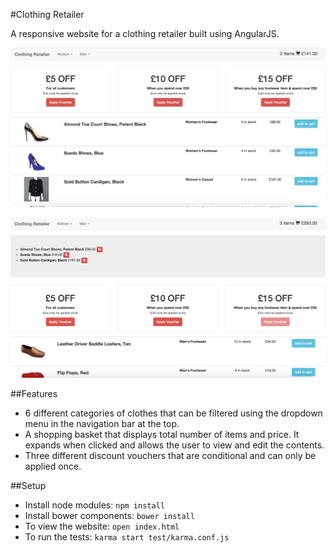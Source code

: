 #Clothing Retailer

A responsive website for a clothing retailer built using AngularJS.

![Preview](https://raw.githubusercontent.com/costassarris/clothingRetailer/master/public/imgs/Screen%20Shot%201.png)

![Preview2](https://raw.githubusercontent.com/costassarris/clothingRetailer/master/public/imgs/Screen%20Shot%202.png)

##Features

* 6 different categories of clothes that can be filtered using the dropdown menu in the navigation bar at the top.
* A shopping basket that displays total number of items and price. It expands when clicked and allows the user to view and edit the contents.
* Three different discount vouchers that are conditional and can only be applied once.

##Setup
* Install node modules: ```npm install```
* Install bower components: ```bower install```
* To view the website: ```open index.html```
* To run the tests: ```karma start test/karma.conf.js```